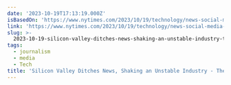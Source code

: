 ```yaml
---
date: '2023-10-19T17:13:19.000Z'
isBasedOn: 'https://www.nytimes.com/2023/10/19/technology/news-social-media-traffic.html'
link: 'https://www.nytimes.com/2023/10/19/technology/news-social-media-traffic.html'
slug: >-
  2023-10-19-silicon-valley-ditches-news-shaking-an-unstable-industry-the-new-york-ti
tags:
  - journalism
  - media
  - Tech
title: 'Silicon Valley Ditches News, Shaking an Unstable Industry - The New York Ti'
---
```


